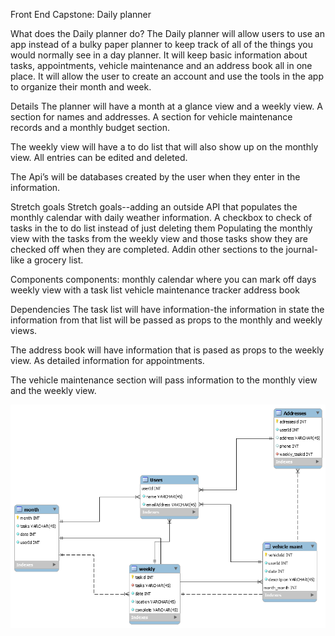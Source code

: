 Front End Capstone: Daily planner

What does the Daily planner do?
The Daily planner will allow users to use an app instead of a bulky paper planner to keep track of all of the things you would normally see in a day planner. It will keep basic information about tasks, appointments, vehicle maintenance and an address book all in one place. It will allow the user to create an account and use the tools in the app to organize their month and week.

Details
The planner will have a month at a glance view and a weekly view. A section for names and addresses. A section for vehicle maintenance records and a monthly budget section.

The weekly view will have a to do list that will also show up on the monthly view. All entries can be edited and deleted.

The Api’s will be databases created by the user when they enter in the information.

Stretch goals
Stretch goals--adding an outside API that populates the monthly calendar with daily weather information. A checkbox to check of tasks in the to do list instead of just deleting them Populating the monthly view with the tasks from the weekly view and those tasks show they are checked off when they are completed. Addin other sections to the journal-like a grocery list.

Components
components: monthly calendar where you can mark off days weekly view with a task list vehicle maintenance tracker address book

Dependencies
The task list will have information-the information in state the information from that list will be passed as props to the monthly and weekly views.

The address book will have information that is pased as props to the weekly view. As detailed information for appointments.

The vehicle maintenance section will pass information to the monthly view and the weekly view.




![picture](images/newimage.png)
